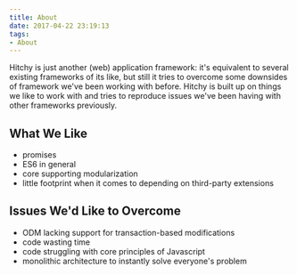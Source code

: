```yaml
---
title: About
date: 2017-04-22 23:19:13
tags:
- About
---
```


Hitchy is just another (web) application framework: it's equivalent to several existing frameworks of its like, but still it tries to overcome some downsides of framework we've been working with before. Hitchy is built up on things we like to work with and tries to reproduce issues we've been having with other frameworks previously.

## What We Like

* promises
* ES6 in general
* core supporting modularization
* little footprint when it comes to depending on third-party extensions

## Issues We'd Like to Overcome

* ODM lacking support for transaction-based modifications
* code wasting time
* code struggling with core principles of Javascript
* monolithic architecture to instantly solve everyone's problem
